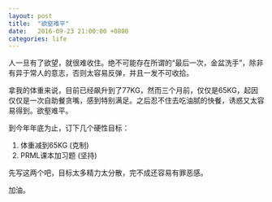 ```yaml
---
layout: post
title:  "欲壑难平"
date:   2016-09-23 21:00:00 +0800
categories: life
---
```


人一旦有了欲望，就很难收住。绝不可能存在所谓的“最后一次，金盆洗手”，除非有异于常人的意志，否则太容易反弹，并且一发不可收拾。

拿我的体重来说，目前已经飙升到了77KG，然而三个月前，仅仅是65KG，起因仅仅是一次自助餐贪嘴，感到特别满足。之后忍不住去吃油腻的快餐，诱惑又太容易得到。欲壑难平。

到今年年底为止，订下几个硬性目标：

1. 体重减到65KG (克制)
2. PRML课本加习题 (坚持)

先写这两个吧，目标太多精力太分散，完不成还容易有罪恶感。

加油。